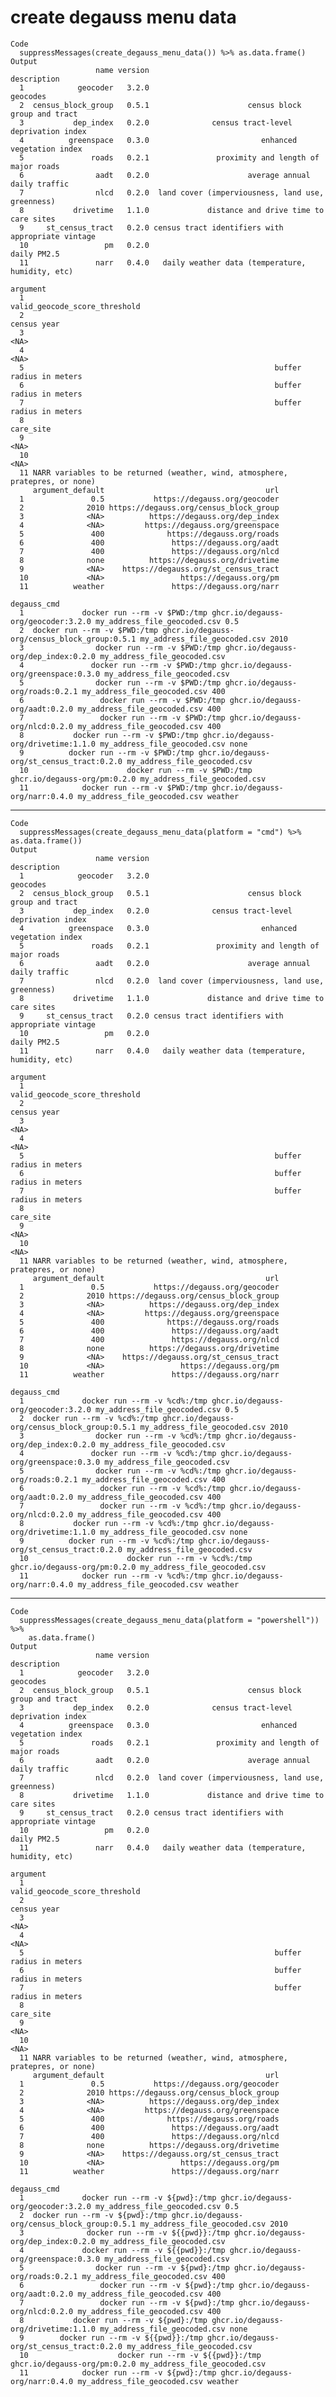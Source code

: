 # create degauss menu data

    Code
      suppressMessages(create_degauss_menu_data()) %>% as.data.frame()
    Output
                       name version                                       description
      1            geocoder   3.2.0                                          geocodes
      2  census_block_group   0.5.1                      census block group and tract
      3           dep_index   0.2.0              census tract-level deprivation index
      4          greenspace   0.3.0                         enhanced vegetation index
      5               roads   0.2.1               proximity and length of major roads
      6                aadt   0.2.0                      average annual daily traffic
      7                nlcd   0.2.0  land cover (imperviousness, land use, greenness)
      8           drivetime   1.1.0             distance and drive time to care sites
      9     st_census_tract   0.2.0 census tract identifiers with appropriate vintage
      10                 pm   0.2.0                                       daily PM2.5
      11               narr   0.4.0   daily weather data (temperature, humidity, etc)
                                                                              argument
      1                                                  valid_geocode_score_threshold
      2                                                                    census year
      3                                                                           <NA>
      4                                                                           <NA>
      5                                                        buffer radius in meters
      6                                                        buffer radius in meters
      7                                                        buffer radius in meters
      8                                                                      care_site
      9                                                                           <NA>
      10                                                                          <NA>
      11 NARR variables to be returned (weather, wind, atmosphere, pratepres, or none)
         argument_default                                    url
      1               0.5           https://degauss.org/geocoder
      2              2010 https://degauss.org/census_block_group
      3              <NA>          https://degauss.org/dep_index
      4              <NA>         https://degauss.org/greenspace
      5               400              https://degauss.org/roads
      6               400               https://degauss.org/aadt
      7               400               https://degauss.org/nlcd
      8              none          https://degauss.org/drivetime
      9              <NA>    https://degauss.org/st_census_tract
      10             <NA>                 https://degauss.org/pm
      11          weather               https://degauss.org/narr
                                                                                                         degauss_cmd
      1             docker run --rm -v $PWD:/tmp ghcr.io/degauss-org/geocoder:3.2.0 my_address_file_geocoded.csv 0.5
      2  docker run --rm -v $PWD:/tmp ghcr.io/degauss-org/census_block_group:0.5.1 my_address_file_geocoded.csv 2010
      3                docker run --rm -v $PWD:/tmp ghcr.io/degauss-org/dep_index:0.2.0 my_address_file_geocoded.csv
      4               docker run --rm -v $PWD:/tmp ghcr.io/degauss-org/greenspace:0.3.0 my_address_file_geocoded.csv
      5                docker run --rm -v $PWD:/tmp ghcr.io/degauss-org/roads:0.2.1 my_address_file_geocoded.csv 400
      6                 docker run --rm -v $PWD:/tmp ghcr.io/degauss-org/aadt:0.2.0 my_address_file_geocoded.csv 400
      7                 docker run --rm -v $PWD:/tmp ghcr.io/degauss-org/nlcd:0.2.0 my_address_file_geocoded.csv 400
      8           docker run --rm -v $PWD:/tmp ghcr.io/degauss-org/drivetime:1.1.0 my_address_file_geocoded.csv none
      9          docker run --rm -v $PWD:/tmp ghcr.io/degauss-org/st_census_tract:0.2.0 my_address_file_geocoded.csv
      10                      docker run --rm -v $PWD:/tmp ghcr.io/degauss-org/pm:0.2.0 my_address_file_geocoded.csv
      11            docker run --rm -v $PWD:/tmp ghcr.io/degauss-org/narr:0.4.0 my_address_file_geocoded.csv weather

---

    Code
      suppressMessages(create_degauss_menu_data(platform = "cmd") %>% as.data.frame())
    Output
                       name version                                       description
      1            geocoder   3.2.0                                          geocodes
      2  census_block_group   0.5.1                      census block group and tract
      3           dep_index   0.2.0              census tract-level deprivation index
      4          greenspace   0.3.0                         enhanced vegetation index
      5               roads   0.2.1               proximity and length of major roads
      6                aadt   0.2.0                      average annual daily traffic
      7                nlcd   0.2.0  land cover (imperviousness, land use, greenness)
      8           drivetime   1.1.0             distance and drive time to care sites
      9     st_census_tract   0.2.0 census tract identifiers with appropriate vintage
      10                 pm   0.2.0                                       daily PM2.5
      11               narr   0.4.0   daily weather data (temperature, humidity, etc)
                                                                              argument
      1                                                  valid_geocode_score_threshold
      2                                                                    census year
      3                                                                           <NA>
      4                                                                           <NA>
      5                                                        buffer radius in meters
      6                                                        buffer radius in meters
      7                                                        buffer radius in meters
      8                                                                      care_site
      9                                                                           <NA>
      10                                                                          <NA>
      11 NARR variables to be returned (weather, wind, atmosphere, pratepres, or none)
         argument_default                                    url
      1               0.5           https://degauss.org/geocoder
      2              2010 https://degauss.org/census_block_group
      3              <NA>          https://degauss.org/dep_index
      4              <NA>         https://degauss.org/greenspace
      5               400              https://degauss.org/roads
      6               400               https://degauss.org/aadt
      7               400               https://degauss.org/nlcd
      8              none          https://degauss.org/drivetime
      9              <NA>    https://degauss.org/st_census_tract
      10             <NA>                 https://degauss.org/pm
      11          weather               https://degauss.org/narr
                                                                                                         degauss_cmd
      1             docker run --rm -v %cd%:/tmp ghcr.io/degauss-org/geocoder:3.2.0 my_address_file_geocoded.csv 0.5
      2  docker run --rm -v %cd%:/tmp ghcr.io/degauss-org/census_block_group:0.5.1 my_address_file_geocoded.csv 2010
      3                docker run --rm -v %cd%:/tmp ghcr.io/degauss-org/dep_index:0.2.0 my_address_file_geocoded.csv
      4               docker run --rm -v %cd%:/tmp ghcr.io/degauss-org/greenspace:0.3.0 my_address_file_geocoded.csv
      5                docker run --rm -v %cd%:/tmp ghcr.io/degauss-org/roads:0.2.1 my_address_file_geocoded.csv 400
      6                 docker run --rm -v %cd%:/tmp ghcr.io/degauss-org/aadt:0.2.0 my_address_file_geocoded.csv 400
      7                 docker run --rm -v %cd%:/tmp ghcr.io/degauss-org/nlcd:0.2.0 my_address_file_geocoded.csv 400
      8           docker run --rm -v %cd%:/tmp ghcr.io/degauss-org/drivetime:1.1.0 my_address_file_geocoded.csv none
      9          docker run --rm -v %cd%:/tmp ghcr.io/degauss-org/st_census_tract:0.2.0 my_address_file_geocoded.csv
      10                      docker run --rm -v %cd%:/tmp ghcr.io/degauss-org/pm:0.2.0 my_address_file_geocoded.csv
      11            docker run --rm -v %cd%:/tmp ghcr.io/degauss-org/narr:0.4.0 my_address_file_geocoded.csv weather

---

    Code
      suppressMessages(create_degauss_menu_data(platform = "powershell")) %>%
        as.data.frame()
    Output
                       name version                                       description
      1            geocoder   3.2.0                                          geocodes
      2  census_block_group   0.5.1                      census block group and tract
      3           dep_index   0.2.0              census tract-level deprivation index
      4          greenspace   0.3.0                         enhanced vegetation index
      5               roads   0.2.1               proximity and length of major roads
      6                aadt   0.2.0                      average annual daily traffic
      7                nlcd   0.2.0  land cover (imperviousness, land use, greenness)
      8           drivetime   1.1.0             distance and drive time to care sites
      9     st_census_tract   0.2.0 census tract identifiers with appropriate vintage
      10                 pm   0.2.0                                       daily PM2.5
      11               narr   0.4.0   daily weather data (temperature, humidity, etc)
                                                                              argument
      1                                                  valid_geocode_score_threshold
      2                                                                    census year
      3                                                                           <NA>
      4                                                                           <NA>
      5                                                        buffer radius in meters
      6                                                        buffer radius in meters
      7                                                        buffer radius in meters
      8                                                                      care_site
      9                                                                           <NA>
      10                                                                          <NA>
      11 NARR variables to be returned (weather, wind, atmosphere, pratepres, or none)
         argument_default                                    url
      1               0.5           https://degauss.org/geocoder
      2              2010 https://degauss.org/census_block_group
      3              <NA>          https://degauss.org/dep_index
      4              <NA>         https://degauss.org/greenspace
      5               400              https://degauss.org/roads
      6               400               https://degauss.org/aadt
      7               400               https://degauss.org/nlcd
      8              none          https://degauss.org/drivetime
      9              <NA>    https://degauss.org/st_census_tract
      10             <NA>                 https://degauss.org/pm
      11          weather               https://degauss.org/narr
                                                                                                           degauss_cmd
      1             docker run --rm -v ${pwd}:/tmp ghcr.io/degauss-org/geocoder:3.2.0 my_address_file_geocoded.csv 0.5
      2  docker run --rm -v ${pwd}:/tmp ghcr.io/degauss-org/census_block_group:0.5.1 my_address_file_geocoded.csv 2010
      3              docker run --rm -v ${{pwd}}:/tmp ghcr.io/degauss-org/dep_index:0.2.0 my_address_file_geocoded.csv
      4             docker run --rm -v ${{pwd}}:/tmp ghcr.io/degauss-org/greenspace:0.3.0 my_address_file_geocoded.csv
      5                docker run --rm -v ${pwd}:/tmp ghcr.io/degauss-org/roads:0.2.1 my_address_file_geocoded.csv 400
      6                 docker run --rm -v ${pwd}:/tmp ghcr.io/degauss-org/aadt:0.2.0 my_address_file_geocoded.csv 400
      7                 docker run --rm -v ${pwd}:/tmp ghcr.io/degauss-org/nlcd:0.2.0 my_address_file_geocoded.csv 400
      8           docker run --rm -v ${pwd}:/tmp ghcr.io/degauss-org/drivetime:1.1.0 my_address_file_geocoded.csv none
      9        docker run --rm -v ${{pwd}}:/tmp ghcr.io/degauss-org/st_census_tract:0.2.0 my_address_file_geocoded.csv
      10                    docker run --rm -v ${{pwd}}:/tmp ghcr.io/degauss-org/pm:0.2.0 my_address_file_geocoded.csv
      11            docker run --rm -v ${pwd}:/tmp ghcr.io/degauss-org/narr:0.4.0 my_address_file_geocoded.csv weather

